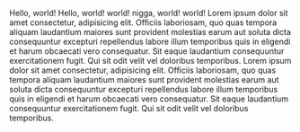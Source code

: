 Hello, world!
Hello, world!
world!
nigga, world!
world!
Lorem ipsum dolor sit amet consectetur, adipisicing elit. Officiis laboriosam, quo quas tempora aliquam laudantium maiores sunt provident molestias earum aut soluta dicta consequuntur excepturi repellendus labore illum temporibus quis in eligendi et harum obcaecati vero consequatur. Sit eaque laudantium consequuntur exercitationem fugit. Qui sit odit velit vel doloribus temporibus.
Lorem ipsum dolor sit amet consectetur, adipisicing elit. Officiis laboriosam, quo quas tempora aliquam laudantium maiores sunt provident molestias earum aut soluta dicta consequuntur excepturi repellendus labore illum temporibus quis in eligendi et harum obcaecati vero consequatur. Sit eaque laudantium consequuntur exercitationem fugit. Qui sit odit velit vel doloribus temporibus.
